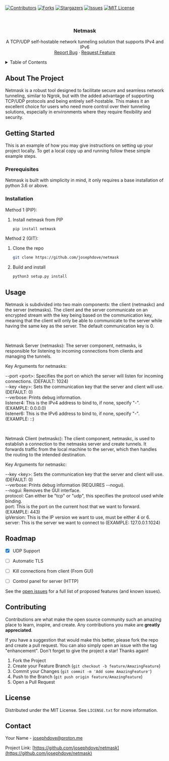 <a name="readme-top"></a>


[![Contributors][contributors-shield]][contributors-url]
[![Forks][forks-shield]][forks-url]
[![Stargazers][stars-shield]][stars-url]
[![Issues][issues-shield]][issues-url]
[![MIT License][license-shield]][license-url]



<!-- PROJECT LOGO -->
<br />
<div align="center">
<h3 align="center">Netmask</h3>

  <p align="center">
    A TCP/UDP self-hostable network tunneling solution that supports IPv4 and IPv6
    <br />
    <a href="https://github.com/josephdove/netmask/issues/new?labels=bug&template=bug-report---.md">Report Bug</a>
    ·
    <a href="https://github.com/josephdove/netmask/issues/new?labels=enhancement&template=feature-request---.md">Request Feature</a>
  </p>
</div>



<!-- TABLE OF CONTENTS -->
<details>
  <summary>Table of Contents</summary>
  <ol>
    <li>
      <a href="#about-the-project">About The Project</a>
    </li>
    <li>
      <a href="#getting-started">Getting Started</a>
      <ul>
        <li><a href="#prerequisites">Prerequisites</a></li>
        <li><a href="#installation">Installation</a></li>
      </ul>
    </li>
    <li><a href="#usage">Usage</a></li>
    <li><a href="#roadmap">Roadmap</a></li>
    <li><a href="#contributing">Contributing</a></li>
    <li><a href="#license">License</a></li>
    <li><a href="#contact">Contact</a></li>
  </ol>
</details>

## About The Project

Netmask is a robust tool designed to facilitate secure and seamless network tunneling, similar to Ngrok, but with the added advantage of supporting TCP/UDP protocols and being entirely self-hostable. This makes it an excellent choice for users who need more control over their tunneling solutions, especially in environments where they require flexibility and security.

## Getting Started

This is an example of how you may give instructions on setting up your project locally.
To get a local copy up and running follow these simple example steps.

### Prerequisites

Netmask is built with simplicity in mind, it only requires a base installation of python 3.6 or above.

### Installation

Method 1 (PIP):
1. Install netmask from PIP
   ```sh
   pip install netmask
   ```

Method 2 (GIT):

1. Clone the repo
   ```sh
   git clone https://github.com/josephdove/netmask
   ```
2. Build and install
   ```sh
   python3 setup.py install
   ```

## Usage

Netmask is subdivided into two main components: the client (netmaskc) and the server (netmasks). The client and the server communicate on an encrypted stream with the key being based on the communication key, meaning that the client will only be able to communicate to the server while having the same key as the server. The default communication key is 0.

<br>

Netmask Server (netmasks):
The server component, netmasks, is responsible for listening to incoming connections from clients and managing the tunnels.

Key Arguments for netmasks:

--port \<port>: Specifies the port on which the server will listen for incoming connections. (DEFAULT: 1024)<br>
--key \<key>: Sets the communication key that the server and client will use. (DEFAULT: 0)<br>
--verbose: Prints debug information.<br>
listener4: This is the IPv4 address to bind to, if none, specify "-". (EXAMPLE: 0.0.0.0)<br>
listener6: This is the IPv6 address to bind to, if none, specify "-". (EXAMPLE: ::)<br>

<br>

Netmask Client (netmaskc):
The client component, netmaskc, is used to establish a connection to the netmasks server and create tunnels. It forwards traffic from the local machine to the server, which then handles the routing to the intended destination.

Key Arguments for netmaskc:

--key \<key>: Sets the communication key that the server and client will use. (DEFAULT: 0)<br>
--verbose: Prints debug information (REQUIRES --nogui).<br>
--nogui: Removes the GUI interface.<br>
protocol: Can either be "tcp" or "udp", this specifies the protocol used while binding.<br>
port: This is the port on the current host that we want to forward. (EXAMPLE: 443)<br>
ipVersion: This is the IP version we want to use, must be either 4 or 6.<br>
server: This is the server we want to connect to (EXAMPLE: 127.0.0.1:1024)<br>

## Roadmap

- [x] UDP Support
- [ ] Automatic TLS
- [ ] Kill connections from client (From GUI)
- [ ] Control panel for server (HTTP)


See the [open issues](https://github.com/josephdove/netmask/issues) for a full list of proposed features (and known issues).

## Contributing

Contributions are what make the open source community such an amazing place to learn, inspire, and create. Any contributions you make are **greatly appreciated**.

If you have a suggestion that would make this better, please fork the repo and create a pull request. You can also simply open an issue with the tag "enhancement".
Don't forget to give the project a star! Thanks again!

1. Fork the Project
2. Create your Feature Branch (`git checkout -b feature/AmazingFeature`)
3. Commit your Changes (`git commit -m 'Add some AmazingFeature'`)
4. Push to the Branch (`git push origin feature/AmazingFeature`)
5. Open a Pull Request

## License

Distributed under the MIT License. See `LICENSE.txt` for more information.

## Contact

Your Name - josephdove@proton.me

Project Link: [https://github.com/josephdove/netmask](https://github.com/josephdove/netmask)


[contributors-shield]: https://img.shields.io/github/contributors/josephdove/netmask.svg?style=for-the-badge
[contributors-url]: https://github.com/josephdove/netmask/graphs/contributors
[forks-shield]: https://img.shields.io/github/forks/josephdove/netmask.svg?style=for-the-badge
[forks-url]: https://github.com/josephdove/netmask/network/members
[stars-shield]: https://img.shields.io/github/stars/josephdove/netmask.svg?style=for-the-badge
[stars-url]: https://github.com/josephdove/netmask/stargazers
[issues-shield]: https://img.shields.io/github/issues/josephdove/netmask.svg?style=for-the-badge
[issues-url]: https://github.com/josephdove/netmask/issues
[license-shield]: https://img.shields.io/github/license/josephdove/netmask.svg?style=for-the-badge
[license-url]: https://github.com/josephdove/netmask/blob/master/LICENSE.txt
